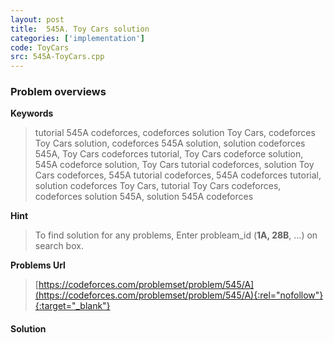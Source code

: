 ```yaml
---
layout: post
title:  545A. Toy Cars solution
categories: ['implementation']
code: ToyCars
src: 545A-ToyCars.cpp
---
```

### **Problem overviews**

**Keywords**
> tutorial 545A codeforces, codeforces solution Toy Cars, codeforces Toy Cars solution, codeforces 545A solution, solution codeforces 545A, Toy Cars codeforces tutorial, Toy Cars codeforce solution, 545A codeforce solution, Toy Cars tutorial codeforces, solution Toy Cars codeforces, 545A tutorial codeforces, 545A codeforces tutorial, solution codeforces Toy Cars, tutorial Toy Cars codeforces, codeforces solution 545A, solution 545A codeforces

**Hint**
> To find solution for any problems, Enter probleam_id (**1A, 28B**, ...) on search box. 

**Problems Url**
> [https://codeforces.com/problemset/problem/545/A](https://codeforces.com/problemset/problem/545/A){:rel="nofollow"}{:target="_blank"}

#### **Solution**



